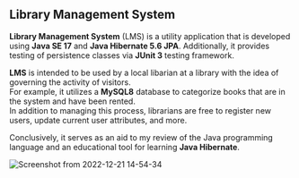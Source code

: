 ## Library Management System

**Library Management System** (LMS) is a utility application that is developed using **Java SE 17** and **Java Hibernate 5.6 JPA**. Additionally, it provides testing of persistence classes via
**JUnit 3** testing framework.  

**LMS** is intended to be used by a local libarian at a library with the idea of governing the activity of visitors.   
For example, it utilizes a **MySQL8** database  to categorize books that are in the system and have been rented.  
In addition to managing this process, librarians are free to register new users, update current user attributes, and more.  

Conclusively, it serves as an aid to my review of the Java programming language and an educational tool for learning **Java Hibernate**.

![Screenshot from 2022-12-21 14-54-34](https://user-images.githubusercontent.com/46636441/208991943-cf73bfc9-24b2-4dfb-942f-4bdfb6491f26.png)
